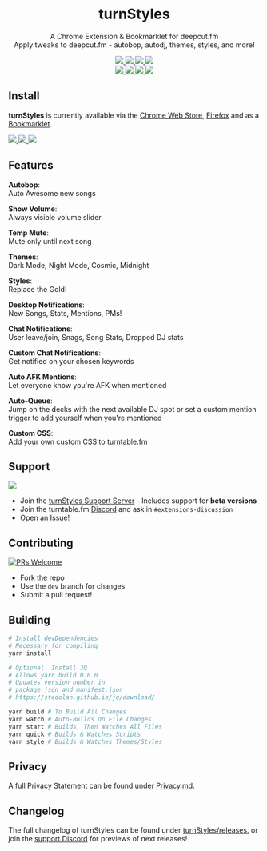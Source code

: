 <h1 align="center">
  <br>turnStyles
</h1>

<p align="center">
  A Chrome Extension & Bookmarklet for deepcut.fm
  <br>Apply tweaks to deepcut.fm - autobop, autodj, themes, styles, and more!
</p>

<p align="center">
  <a href="https://chrome.google.com/webstore/detail/pmlkackfnbbnjfejpddpakallilkbdme" target="_blank">
    <img
      src="https://img.shields.io/chrome-web-store/stars/pmlkackfnbbnjfejpddpakallilkbdme?color=gold&label=Rating&logo=google-chrome&logoColor=white&style=for-the-badge" />
  </a>
  <a href="https://chrome.google.com/webstore/detail/pmlkackfnbbnjfejpddpakallilkbdme" target="_blank">
    <img
      src="https://img.shields.io/chrome-web-store/users/pmlkackfnbbnjfejpddpakallilkbdme?color=gold&label=Users&logo=google-chrome&logoColor=white&style=for-the-badge" />
  </a>
  <a href="https://chrome.google.com/webstore/detail/pmlkackfnbbnjfejpddpakallilkbdme" target="_blank">
    <img
      src="https://img.shields.io/chrome-web-store/v/pmlkackfnbbnjfejpddpakallilkbdme?color=teal&label=Version&logo=google-chrome&logoColor=white&style=for-the-badge" />
  </a>
  <a href="https://ts.pixelcrisis.co" target="_blank">
    <img
      src="https://img.shields.io/github/package-json/v/pixelcrisis/turnstyles?color=teal&label=Version&logo=javascript&logoColor=white&style=for-the-badge" />
  </a>
  <br>
  <a href="https://github.com/pixelcrisis/turnstyles/graphs/contributors/">
    <img
      src="https://img.shields.io/github/contributors/pixelcrisis/turnstyles?color=blue&logo=github&style=for-the-badge" />
  </a>
  <a href="#">
    <img
      src="https://img.shields.io/github/watchers/pixelcrisis/turnstyles?color=blue&logo=github&style=for-the-badge" />
  </a>
  <a href="#">
    <img src="https://img.shields.io/github/stars/pixelcrisis/turnstyles?logo=github&style=for-the-badge" />
  </a>
  <a href="#">
    <img src="https://img.shields.io/github/forks/pixelcrisis/turnstyles?logo=github&style=for-the-badge" />
  </a>
</p>

## Install

**turnStyles** is currently available via the [Chrome Web
Store](https://chrome.google.com/webstore/detail/pmlkackfnbbnjfejpddpakallilkbdme),
[Firefox](https://addons.mozilla.org/en-US/firefox/addon/turnstyles-for-turntable-fm/) and as a
[Bookmarklet](https://ts.pixelcrisis.co).

<p>
  <a href="https://chrome.google.com/webstore/detail/pmlkackfnbbnjfejpddpakallilkbdme" target="_blank">
    <img
      src="https://img.shields.io/chrome-web-store/v/pmlkackfnbbnjfejpddpakallilkbdme?color=green&label=Version&logo=google-chrome&logoColor=white&style=for-the-badge" />
    <a href="https://addons.mozilla.org/en-US/firefox/addon/turnstyles-for-turntable-fm/" target="_blank">
      <img
        src="https://img.shields.io/amo/v/turnstyles-for-turntable-fm?color=green&label=Version&logo=firefox&logoColor=white&style=for-the-badge">
    </a>
    <a href="https://ts.pixelcrisis.co" target="_blank">
      <img
        src="https://img.shields.io/github/package-json/v/pixelcrisis/turnstyles?color=green&label=Get%20Bookmarklet&logo=javascript&logoColor=white&style=for-the-badge" />
    </a>
</p>

## Features

**Autobop**:
<br>Auto Awesome new songs

**Show Volume**:
<br>Always visible volume slider

**Temp Mute**:
<br>Mute only until next song

**Themes**:
<br>Dark Mode, Night Mode, Cosmic, Midnight

**Styles**:
<br>Replace the Gold!

**Desktop Notifications**:
<br>New Songs, Stats, Mentions, PMs!

**Chat Notifications**:
<br>User leave/join, Snags, Song Stats, Dropped DJ stats

**Custom Chat Notifications**:
<br>Get notified on your chosen keywords

**Auto AFK Mentions**:
<br>Let everyone know you're AFK when mentioned

**Auto-Queue**:
<br>Jump on the decks with the next available DJ spot or set a custom mention trigger to add yourself when you're
mentioned

**Custom CSS**:
<br>Add your own custom CSS to turntable.fm

## Support

<a href="https://discord.gg/wqmAVvgSbE" target="_blank">
  <img
    src="https://img.shields.io/discord/595791360477626380?color=green&label=%20support%20discord&logo=discord&logoColor=white&style=for-the-badge">
</a>

- Join the [turnStyles Support Server](https://discord.gg/wqmAVvgSbE) - Includes support for **beta versions**
- Join the turntable.fm [Discord](https://discord.gg/jnRs4WnPjM) and ask in `#extensions-discussion`
- [Open an Issue!](https://github.com/pixelcrisis/turnstyles/issues/new)

## Contributing

[![PRs
Welcome](https://img.shields.io/badge/PRs-welcome-green.svg?style=for-the-badge)](http://makeapullrequest.com)

- Fork the repo
- Use the `dev` branch for changes
- Submit a pull request!

## Building

```sh
# Install devDependencies
# Necessary for compiling
yarn install

# Optional: Install JQ
# Allows yarn build 0.0.0
# Updates version number in
# package.json and manifest.json
# https://stedolan.github.io/jq/download/

yarn build # To Build All Changes
yarn watch # Auto-Builds On File Changes
yarn start # Builds, Then Watches All Files
yarn quick # Builds & Watches Scripts
yarn style # Builds & Watches Themes/Styles
```

## Privacy

A full Privacy Statement can be found under [Privacy.md](Privacy.md).

## Changelog

The full changelog of turnStyles can be found under
[turnStyles/releases.](https://github.com/pixelcrisis/turnstyles/releases) or join the [support
Discord](https://discord.gg/wqmAVvgSbE) for previews of next releases!